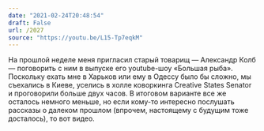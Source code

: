 ```yaml
---
date: "2021-02-24T20:48:54"
draft: False
url: /2027
source: "https://youtu.be/L15-Tp7eqkM"
---
```


На прошлой неделе меня пригласил старый товарищ — Александр Колб — поговорить с ним в выпуске его youtube-шоу «Большая рыба». Поскольку ехать мне в Харьков или ему в Одессу было бы сложно, мы съехались в Киеве, уселись в холле коворкинга Creative States Senator и проговорили больше двух часов. В итоговом варианте все же осталось немного меньше, но если кому-то интересно послушать рассказы о далеком прошлом (впрочем, настоящему с будущим тоже досталось), то вот видео.
